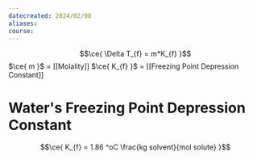 ```yaml
---
datecreated: 2024/02/08
aliases: 
course:
---
```

$$\ce{ \Delta T_{f} = m*K_{f} }$$
$\ce{ m }$ = [[Molality]]
$\ce{ K_{f} }$ = [[Freezing Point Depression Constant]]

# Water's Freezing Point Depression Constant

$$\ce{ K_{f} = 1.86 ^oC \frac{kg solvent}{mol solute} }$$
